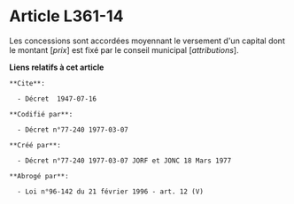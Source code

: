 # Article L361-14

Les concessions sont accordées moyennant le versement d'un capital dont le montant [*prix*] est fixé par le conseil municipal
[*attributions*].

**Liens relatifs à cet article**

	**Cite**:

	  - Décret  1947-07-16

	**Codifié par**:

	  - Décret n°77-240 1977-03-07

	**Créé par**:

	  - Décret n°77-240 1977-03-07 JORF et JONC 18 Mars 1977

	**Abrogé par**:

	  - Loi n°96-142 du 21 février 1996 - art. 12 (V)
